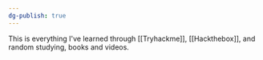 ```yaml
---
dg-publish: true
---
```

This is everything I've learned through [[Tryhackme]], [[Hackthebox]], and random studying, books and videos. 
